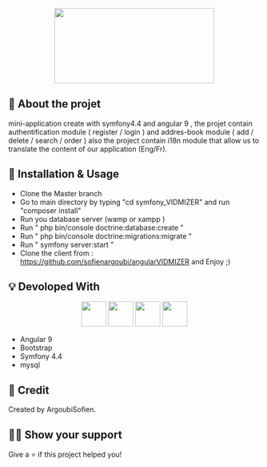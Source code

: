 <!-- Logo -->
<p align="center">
  <a>
    <img height="150" width="320" src="https://symfony.fi/files/2016-06/screen-shot-2016-06-05-at-11.47.08.png">
  </a>
</p>

<!-- Badges -->
<p align="center">
  
</p>


## :mega: About the projet

mini-application create with symfony4.4 and angular 9 , the projet contain authentification module ( register / login ) and addres-book module ( add / delete / search / order )  also the project contain i18n module that allow us to translate the content of our application (Eng/Fr).




## :wrench: Installation & Usage

- Clone the Master branch
- Go to main directory by typing "cd symfony_VIDMIZER" and run "composer install"
- Run you database server (wamp or xampp ) 
- Run " php bin/console doctrine:database:create " 
- Run " php bin/console doctrine:migrations:migrate "
- Run " symfony server:start "
- Clone the client from : https://github.com/sofienargoubi/angularVIDMIZER and Enjoy ;)

## :bulb: Devoloped With

<p align="center">
  <img height="50" src="https://upload.wikimedia.org/wikipedia/commons/thumb/c/cf/Angular_full_color_logo.svg/1200px-Angular_full_color_logo.svg.png" />
  <img height="50" src="https://download.logo.wine/logo/Bootstrap_(front-end_framework)/Bootstrap_(front-end_framework)-Logo.wine.png" />
  <img height="50" src="https://i0.wp.com/phpmagazine.net/wp-content/uploads/2015/02/symfony_black_01.png" />
  <img height="50" src="https://d1.awsstatic.com/asset-repository/products/amazon-rds/1024px-MySQL.ff87215b43fd7292af172e2a5d9b844217262571.png" />
</p>

- Angular 9 
- Bootstrap 
- Symfony 4.4
- mysql


## :pencil: Credit

Created by ArgoubiSofien.


## :man_astronaut: Show your support

Give a ⭐️ if this project helped you!



